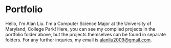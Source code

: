 # Portfolio
Hello, I'm Alan Liu. I'm a Computer Science Major at the University of Maryland, College Park!
Here, you can see my compiled projects in the portfolio folder above, but the projects themselves can be found in separate folders.
For any further inquries, my email is alanliu2009@gmail.com.
